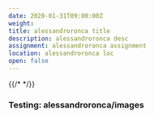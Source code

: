 ```yaml
---
date: 2020-01-31T09:00:00Z
weight: 
title: alessandroronca title
description: alessandroronca desc
assignment: alessandroronca assignment
location: alessandroronca loc
open: false
---
```

{{/* <flickity src="3si/images/3si-sales.jpg" title="3Si marketing content" selectCell="flkty.selectCell( value, isWrapped, isInstant )" > */}}

### Testing: alessandroronca/images
